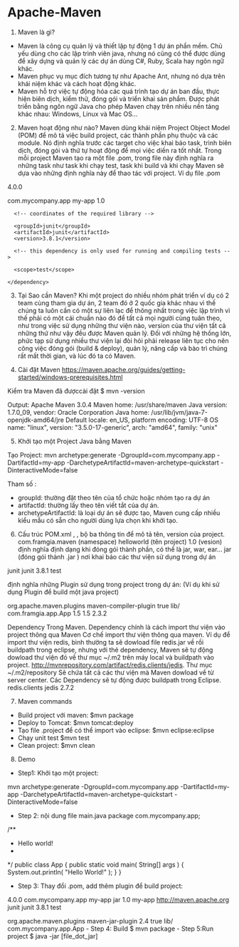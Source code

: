 # Apache-Maven

1. Maven là gì?
- Maven là công cụ quản lý và thiết lập tự động 1 dự án phần mềm. Chủ yếu dùng cho các lập trình viên java, nhưng nó cũng có thể được dùng để xây dựng và quản lý các dự án dùng C#, Ruby, Scala hay ngôn ngữ khác.
- Maven phục vụ mục đích tương tự như Apache Ant, nhưng nó dựa trên khái niệm khác và cách hoạt động khác.
- Maven hỗ trợ việc tự động hóa các quá trình tạo dự án ban đầu, thực hiện biên dịch, kiểm thử, đóng gói và triển khai sản phẩm.
Được phát triển bằng ngôn ngữ Java cho phép Maven chạy trên nhiều nền tảng khác nhau: Windows, Linux và Mac OS...

2. Maven hoạt động như nào?
Maven dùng khái niệm Project Object Model (POM) để mô tả việc build project, các thành phần phụ thuộc và các module. Nó định nghĩa trước các target cho việc khai báo task, trình biên dịch, đóng gói và thứ tự hoạt động để mọi việc diến ra tốt nhất.
Trong mỗi project Maven tạo ra một file .pom, trong file này định nghĩa ra những task như task khi chạy test, task khi build và khi chạy Maven sẽ dựa vào những định nghĩa này để thao tác với project.
Ví dụ file .pom
<!-- .pom -->
<project>
  <!-- model version is always 4.0.0 for Maven 2.x POMs -->
  <modelVersion>4.0.0</modelVersion>

  <!-- project coordinates, i.e. a group of values which
       uniquely identify this project -->

  <groupId>com.mycompany.app</groupId>
  <artifactId>my-app</artifactId>
  <version>1.0</version>

  <!-- library dependencies -->

  <dependencies>
    <dependency>

      <!-- coordinates of the required library -->

      <groupId>junit</groupId>
      <artifactId>junit</artifactId>
      <version>3.8.1</version>

      <!-- this dependency is only used for running and compiling tests -->

      <scope>test</scope>

    </dependency>
  </dependencies>
</project>

3. Tại Sao cần Maven?
Khi một project do nhiều nhóm phát triển ví dụ có 2 team cùng tham gia dự án, 2 team đó ở 2 quốc gia khác nhau vì thế chúng ta luôn cần có một sự liên lạc để thông nhất trong việc lập trình vì thế phải có một cái chuẩn nào đó để tất cả mọi người cùng tuân theo, như trong việc sử dụng những thư viện nào, version của thư viện tất cả những thứ như vậy đều được Maven quản lý.
Đối với những hệ thống lớn, phức tạp sử dụng nhiều thư viện lại đòi hỏi phải release liên tục cho nên công việc đóng gói (build & deploy), quản lý, nâng cấp và bào trì chúng rất mất thời gian, và lúc đó ta có Maven.

4. Cài đặt Maven
https://maven.apache.org/guides/getting-started/windows-prerequisites.html

Kiểm tra Maven đã đượccài đặt
$ mvn -version

Output:
Apache Maven 3.0.4
Maven home: /usr/share/maven
Java version: 1.7.0_09, vendor: Oracle Corporation
Java home: /usr/lib/jvm/java-7-openjdk-amd64/jre
Default locale: en_US, platform encoding: UTF-8
OS name: "linux", version: "3.5.0-17-generic", arch: "amd64", family: "unix"

5. Khởi tạo một Project Java bằng Maven

Tạo Project:
mvn archetype:generate -DgroupId=com.mycompany.app 
    -DartifactId=my-app 
    -DarchetypeArtifactId=maven-archetype-quickstart 
    -DinteractiveMode=false
    
Tham số :
- groupId: thường đặt theo tên của tổ chức hoặc nhóm tạo ra dự án
- artifactId: thường lấy theo tên viết tắt của dự án.
- archetypeArtifactId: là loại dự án sẽ được tạo, Maven cung cấp nhiều kiểu mẫu có sẵn cho người dùng lựa chọn khi khởi tạo.



6. Cấu trúc POM.xml
<groupId>, <artifactId>, <version> bộ ba thông tin để mô tả tên, version của project. com.framgia.maven (namespace)
<artifactId>helloworld</artifactId> (tên project)
<version>1.0</version> (vesion)
<packaging> định nghĩa định dạng khi đóng gói thành phần, có thể là jar, war, ear… jar (đóng gói thành .jar )
<dependency> nơi khai báo các thư viện sử dụng trong dự án
<dependencies>
  <dependency>
    <groupId>junit</groupId>
      <artifactId>junit</artifactId>
      <version>3.8.1</version>
      <scope>test</scope>
  </dependency>
</dependencies>
  
<plugins> định nghĩa những Plugin sử dụng trong project trong dự án:
(Ví dụ khi sử dụng Plugin để build một java project)

<build>
  <plugins>
    <plugin>
      <groupId>org.apache.maven.plugins</groupId>
        <artifactId>maven-compiler-plugin</artifactId>
        <configuration>
          <archive>
            <manifest>
              <addClasspath>true</addClasspath>
              <classpathPrefix>lib/</classpathPrefix>
              <mainClass>com.framgia.app.App</mainClass>
            </manifest>
          </archive>
          <source>1.5</source>
          <target>1.5</target>
        </configuration>
      <version>2.3.2</version>
   </plugin>
  </plugins>
</build>

Dependency Trong Maven.
Dependency chính là cách import thư viện vào project thông qua Maven
Cơ chế import thư viện thông qua maven.
Ví dụ để import thư viện redis, bình thường ta sẽ dowload file redis.jar về rồi buildpath trong eclipse, nhưng với thẻ dependency, Maven sẽ tự động dowload thư viện đó về thư mục ~/.m2 trên máy local và buildpath vào project.
http://mvnrepository.com/artifact/redis.clients/jedis.
Thư mục ~/.m2/repository Sẽ chứa tất cả các thư viện mà Maven dowload về từ server center.
Các Dependency sẽ tự động được buildpath trong Eclipse.
<dependency>
   <groupId>redis.clients</groupId>
   <artifactId>jedis</artifactId>
   <version>2.7.2</version>
</dependency>

7. Maven commands
- Build project với maven: 
$mvn package
- Deploy to Tomcat: 
$mvn tomcat:deploy
- Tạo file .project để có thể import vào eclipse: 
$mvn eclipse:eclipse
- Chạy unit test 
$mvn test
- Clean project: 
$mvn clean

8. Demo
- Step1: Khởi tạo một project:

mvn archetype:generate -DgroupId=com.mycompany.app 
-DartifactId=my-app 
-DarchetypeArtifactId=maven-archetype-quickstart 
-DinteractiveMode=false

- Step 2: nội dung file main.java
package com.mycompany.app;

/**
* Hello world!
*
*/
public class App 
{
  public static void main( String[] args )
  {
      System.out.println( "Hello World!" );
  }
}
- Step 3: Thay đổi .pom, add thêm plugin để build project:

<project xmlns="http://maven.apache.org/POM/4.0.0" xmlns:xsi="http://www.w3.org/2001/XMLSchema-instance"
xsi:schemaLocation="http://maven.apache.org/POM/4.0.0 http://maven.apache.org/maven-v4_0_0.xsd">
<modelVersion>4.0.0</modelVersion>
<groupId>com.mycompany.app</groupId>
<artifactId>my-app</artifactId>
<packaging>jar</packaging>
<version>1.0</version>
<name>my-app</name>
<url>http://maven.apache.org</url>
<dependencies>
<dependency>
  <groupId>junit</groupId>
  <artifactId>junit</artifactId>
  <version>3.8.1</version>
  <scope>test</scope>
</dependency>
</dependencies>

<build>
<plugins>
<plugin>
  <!-- Build an executable JAR -->
  <groupId>org.apache.maven.plugins</groupId>
  <artifactId>maven-jar-plugin</artifactId>
  <version>2.4</version>
  <configuration>
    <archive>
      <manifest>
        <addClasspath>true</addClasspath>
        <classpathPrefix>lib/</classpathPrefix>
        <mainClass>com.mycompany.app.App</mainClass>
      </manifest>
    </archive>
  </configuration>
</plugin>
</plugins>
</build>
</project>
- Step 4: Build
$ mvn package
- Step 5:Run project
$ java -jar [file_dot_jar]
